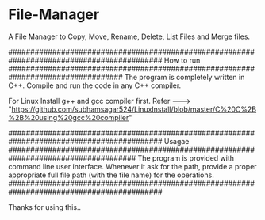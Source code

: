 # File-Manager
A File Manager to Copy, Move, Rename, Delete, List Files and Merge files.

###########################################################################################
How to run
################################################################################## 
The program is completely written in C++.
Compile and run the code in any C++ compiler.
  
For Linux
Install g++ and gcc compiler first. Refer ---> "https://github.com/subhamsagar524/LinuxInstall/blob/master/C%20C%2B%2B%20using%20gcc%20compiler"
    
########################################################################################### 
Usagae
##################################################################################### 
The program is provided with command line user interface.
Whenever it ask for the path, provide a proper appropriate full file path (with the file name) for the operations.
########################################################################################### 

Thanks for using this..
